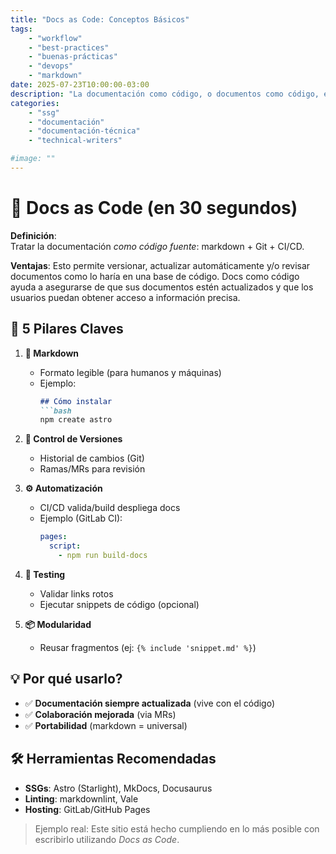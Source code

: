 ```yaml
---
title: "Docs as Code: Conceptos Básicos"
tags: 
    - "workflow"
    - "best-practices" 
    - "buenas-prácticas" 
    - "devops"
    - "markdown"
date: 2025-07-23T10:00:00-03:00
description: "La documentación como código, o documentos como código, es un enfoque para administrar la documentación que trata los documentos como si de código se tratase."
categories:
    - "ssg"
    - "documentación"
    - "documentación-técnica"
    - "technical-writers"

#image: ""
---
```


# 📜 Docs as Code (en 30 segundos)

**Definición**:  
Tratar la documentación *como código fuente*: markdown + Git + CI/CD.

**Ventajas**:
Esto permite versionar, actualizar automáticamente y/o revisar documentos como lo haría en una base de código. Docs como código ayuda a asegurarse de que sus documentos estén actualizados y que los usuarios puedan obtener acceso a información precisa.

## 🔑 5 Pilares Claves

1. **📝 Markdown**  
   - Formato legible (para humanos y máquinas)
   - Ejemplo:  
     ```markdown
     ## Cómo instalar
     ```bash
     npm create astro
     ```

2. **🔄 Control de Versiones**  
   - Historial de cambios (Git)
   - Ramas/MRs para revisión

3. **⚙️ Automatización**  
   - CI/CD valida/build despliega docs  
   - Ejemplo (GitLab CI):  
     ```yaml
     pages:
       script:
         - npm run build-docs
     ```

4. **🧪 Testing**  
   - Validar links rotos  
   - Ejecutar snippets de código (opcional)

5. **📦 Modularidad**  
   - Reusar fragmentos (ej: `{% include 'snippet.md' %}`)

## 💡 Por qué usarlo?

- ✅ **Documentación siempre actualizada** (vive con el código)  
- ✅ **Colaboración mejorada** (via MRs)  
- ✅ **Portabilidad** (markdown = universal)  

## 🛠️ Herramientas Recomendadas
- **SSGs**: Astro (Starlight), MkDocs, Docusaurus  
- **Linting**: markdownlint, Vale  
- **Hosting**: GitLab/GitHub Pages  

> Ejemplo real: Este sitio está hecho cumpliendo en lo más posible con escribirlo utilizando *Docs as Code*.
